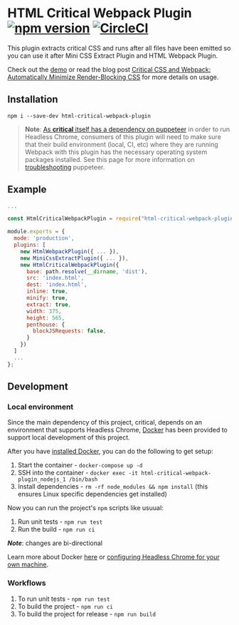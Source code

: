 # HTML Critical Webpack Plugin [![npm version](https://badge.fury.io/js/html-critical-webpack-plugin.svg)](https://badge.fury.io/js/html-critical-webpack-plugin) [![CircleCI](https://circleci.com/gh/anthonygore/html-critical-webpack-plugin/tree/master.svg?style=svg)](https://circleci.com/gh/anthonygore/html-critical-webpack-plugin/tree/master)

This plugin extracts critical CSS and runs after all files have been emitted so you can use it after Mini CSS Extract Plugin and HTML Webpack Plugin.

Check out the [demo](https://github.com/anthonygore/hcwp-demo) or read the blog post [Critical CSS and Webpack: Automatically Minimize Render-Blocking CSS](https://vuejsdevelopers.com/2017/07/24/critical-css-webpack/) for more details on usage.

## Installation

```
npm i --save-dev html-critical-webpack-plugin
```

> **Note**: [As **critical** itself has a dependency on puppeteer](https://github.com/addyosmani/critical/releases/tag/v1.0.0) in order to run Headless Chrome, consumers of this plugin will need to make sure that their build environment (local, CI, etc) where they are running Webpack with this plugin has the necessary operating system packages installed.  See this page for more information on [troubleshooting](https://github.com/GoogleChrome/puppeteer/blob/master/docs/troubleshooting.md) puppeteer.

## Example

```js
...

const HtmlCriticalWebpackPlugin = require("html-critical-webpack-plugin");

module.exports = {
  mode: 'production',
  plugins: [
    new HtmlWebpackPlugin({ ... }),
    new MiniCssExtractPlugin({ ... }),
    new HtmlCriticalWebpackPlugin({
      base: path.resolve(__dirname, 'dist'),
      src: 'index.html',
      dest: 'index.html',
      inline: true,
      minify: true,
      extract: true,
      width: 375,
      height: 565,
      penthouse: {
        blockJSRequests: false,
      }
    })
  ]
  ...
};
```

## Development

### Local environment

Since the main dependency of this project, critical, depends on an environment that supports Headless Chrome, [Docker](https://www.docker.com/) has been provided to support local development of this project.

After you have [installed Docker](https://www.docker.com/community-edition), you can do the following to get setup:
1. Start the container - `docker-compose up -d`
1. SSH into the container - `docker exec -it html-critical-webpack-plugin_nodejs_1 /bin/bash`
1. Install dependencies - `rm -rf node_modules && npm install` (this ensures Linux specific dependencies get installed)

Now you can run the project's `npm` scripts like usuual:
1. Run unit tests - `npm run test`
1. Run the build - `npm run ci`

**_Note_**: changes are bi-directional

Learn more about Docker [here](https://docs.docker.com/get-started/) or [configuring Headless Chrome for your own machine](https://github.com/GoogleChrome/puppeteer/blob/master/docs/troubleshooting.md).

### Workflows

1. To run unit tests - `npm run test`
1. To build the project - `npm run ci`
1. To build the project for release - `npm run build`
